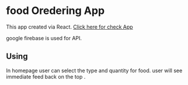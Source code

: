 # food Oredering App

This app created via React. [Click here for check App](https://oreder-food.netlify.app/)

google firebase is used for API. 

## Using
In homepage
 user can select the type and quantity for food.
 user will see immediate feed back on the top .

